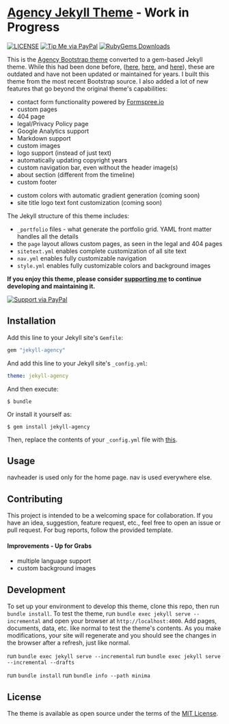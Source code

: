 <!--[Creating Gem Based Themes For Jekyll](https://www.chrisanthropic.com/blog/2016/creating-gem-based-themes-for-jekyll/)-->

# [Agency Jekyll Theme](https://raviriley.github.io/agency-jekyll-theme) - Work in Progress

[![LICENSE](https://img.shields.io/badge/license-MIT-lightgrey.svg)](https://github.com/raviriley/agency-jekyll-theme/blob/master/LICENSE.txt)
[![Tip Me via PayPal](https://img.shields.io/badge/PayPal-tip%20me-green.svg?logo=paypal)](https://www.paypal.me/raviriley)
[![RubyGems Downloads](https://img.shields.io/gem/dt/jekyll-agency.svg)](https://rubygems.org/gems/jekyll-agency)


This is the [Agency Bootstrap theme](https://startbootstrap.com/themes/agency/) converted to a gem-based Jekyll theme. While this had been done before, ([here](https://github.com/y7kim/agency-jekyll-theme), [here](https://github.com/SotiriosVrachas/jekyll-theme-startbootstrap-agency), and [here](https://github.com/laklau/agency-jekyll-theme/)), these are outdated and have not been updated or maintained for years. I built this theme from the most recent Bootstrap source. I also added a lot of new features that go beyond the original theme's capabilities:

- contact form functionality powered by [Formspree.io](https://formspree.io)
- custom pages
- 404 page
- legal/Privacy Policy page
- Google Analytics support
- Markdown support
- custom images
- logo support (instead of just text)
- automatically updating copyright years
- custom navigation bar, even without the header image(s)
- about section (different from the timeline)
- custom footer
<!-- - portfolio carousel (coming soon) -->
- custom colors with automatic gradient generation (coming soon)
- site title logo text font customization (coming soon)

The Jekyll structure of this theme includes:

- `_portfolio` files - what generate the portfolio grid. YAML front matter handles all the details
- the `page` layout allows custom pages, as seen in the legal and 404 pages
- `sitetext.yml` enables complete customization of all site text
- `nav.yml` enables fully customizable navigation
- `style.yml` enables fully customizable colors and background images


**If you enjoy this theme, please consider [supporting me](https://www.paypal.me/raviriley) to continue developing and maintaining it.**

[![Support via PayPal](https://cdn.rawgit.com/twolfson/paypal-github-button/1.0.0/dist/button.svg)](https://www.paypal.me/raviriley)

## Installation

Add this line to your Jekyll site's `Gemfile`:

```ruby
gem "jekyll-agency"
```

And add this line to your Jekyll site's `_config.yml`:

```yaml
theme: jekyll-agency
```

And then execute:

    $ bundle

Or install it yourself as:

    $ gem install jekyll-agency

Then, replace the contents of your `_config.yml` file with [this](https://github.com/raviriley/agency-jekyll-theme/blob/master/_config.yml).

## Usage

<!--TODO: Write usage instructions here. Describe your available layouts, includes, sass and/or assets.-->

navheader is used only for the home page. nav is used everywhere else.

## Contributing

This project is intended to be a welcoming space for collaboration. If you have an idea, suggestion, feature request, etc., feel free to open an issue or pull request.
For bug reports, follow the provided template.

#### Improvements - Up for Grabs

- multiple language support
- custom background images

## Development

To set up your environment to develop this theme, clone this repo, then run `bundle install`. To test the theme, run `bundle exec jekyll serve --incremental` and open your browser at `http://localhost:4000`. Add pages, documents, data, etc. like normal to test the theme's contents. As you make modifications, your site will regenerate and you should see the changes in the browser after a refresh, just like normal.

run `bundle exec jekyll serve --incremental`
run `bundle exec jekyll serve --incremental --drafts`

run `bundle install`
run `bundle info --path minima`


## License

The theme is available as open source under the terms of the [MIT License](https://opensource.org/licenses/MIT).
